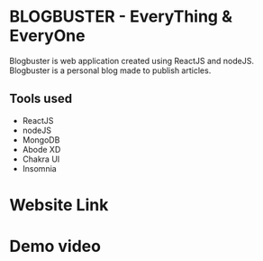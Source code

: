 # BLOGBUSTER - EveryThing & EveryOne

Blogbuster is web application created using ReactJS and nodeJS. Blogbuster is a personal blog made to publish articles.

## Tools used

- ReactJS 
- nodeJS
- MongoDB
- Abode XD 
- Chakra UI
- Insomnia

# Website Link

# Demo video
